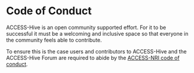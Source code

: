 # <div class="highlight-bg"> Code of Conduct </div>

ACCESS-Hive is an open community supported effort. For it to be successful it must be a welcoming and inclusive space so that everyone in the community feels able to contribute. 

To ensure this is the case users and contributors to ACCESS-Hive and the ACCESS-Hive Forum are required to abide by the [ACCESS-NRI code of conduct][code-of-conduct].

[code-of-conduct]: https://www.access-nri.org.au/community/access-nri-code-of-conduct/